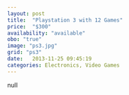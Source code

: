 ```yaml
---
layout: post
title:  "Playstation 3 with 12 Games"
price:  "$300"
availability: "available"
obo: "true"
image: "ps3.jpg"
grid: "ps3"
date:   2013-11-25 09:45:19
categories: Electronics, Video Games
---
```

null
